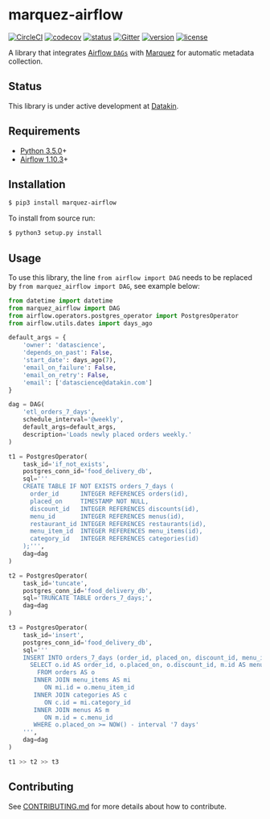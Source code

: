 # marquez-airflow

[![CircleCI](https://circleci.com/gh/MarquezProject/marquez-airflow/tree/master.svg?style=shield)](https://circleci.com/gh/MarquezProject/marquez-airflow/tree/master)
[![codecov](https://codecov.io/gh/MarquezProject/marquez-airflow/branch/master/graph/badge.svg)](https://codecov.io/gh/MarquezProject/marquez-airflow/branch/master)
[![status](https://img.shields.io/badge/status-WIP-yellow.svg)](#status)
[![Gitter](https://badges.gitter.im/Join%20Chat.svg)](https://gitter.im/marquez-project/community)
[![version](https://img.shields.io/pypi/v/marquez-airflow.svg)](https://pypi.python.org/pypi/marquez-airflow)
[![license](https://img.shields.io/badge/license-Apache_2.0-blue.svg)](https://raw.githubusercontent.com/MarquezProject/marquez-airflow/master/LICENSE)

A library that integrates [Airflow `DAGs`]() with [Marquez](https://github.com/MarquezProject/marquez) for automatic metadata collection.

## Status

This library is under active development at [Datakin](https://twitter.com/DatakinHQ). 

## Requirements

 - [Python 3.5.0](https://www.python.org/downloads)+
 - [Airflow 1.10.3](https://pypi.org/project/apache-airflow)+

## Installation

```bash
$ pip3 install marquez-airflow
```

To install from source run:

```bash
$ python3 setup.py install
```
 
 ## Usage
 
To use this library, the line `from airflow import DAG` needs to be replaced by `from marquez_airflow import DAG`, see example below:
 
```python
from datetime import datetime
from marquez_airflow import DAG
from airflow.operators.postgres_operator import PostgresOperator
from airflow.utils.dates import days_ago

default_args = {
    'owner': 'datascience',
    'depends_on_past': False,
    'start_date': days_ago(7),
    'email_on_failure': False,
    'email_on_retry': False,
    'email': ['datascience@datakin.com']
}

dag = DAG(
    'etl_orders_7_days',
    schedule_interval='@weekly',
    default_args=default_args,
    description='Loads newly placed orders weekly.'
)

t1 = PostgresOperator(
    task_id='if_not_exists',
    postgres_conn_id='food_delivery_db',
    sql='''
    CREATE TABLE IF NOT EXISTS orders_7_days (
      order_id      INTEGER REFERENCES orders(id),
      placed_on     TIMESTAMP NOT NULL,
      discount_id   INTEGER REFERENCES discounts(id),
      menu_id       INTEGER REFERENCES menus(id),
      restaurant_id INTEGER REFERENCES restaurants(id),
      menu_item_id  INTEGER REFERENCES menu_items(id),
      category_id   INTEGER REFERENCES categories(id)
    );''',
    dag=dag
)

t2 = PostgresOperator(
    task_id='tuncate',
    postgres_conn_id='food_delivery_db',
    sql='TRUNCATE TABLE orders_7_days;',
    dag=dag
)

t3 = PostgresOperator(
    task_id='insert',
    postgres_conn_id='food_delivery_db',
    sql='''
    INSERT INTO orders_7_days (order_id, placed_on, discount_id, menu_id, restaurant_id, menu_item_id, category_id)
      SELECT o.id AS order_id, o.placed_on, o.discount_id, m.id AS menu_id, m.restaurant_id, mi.id AS menu_item_id, c.id AS category_id
        FROM orders AS o
       INNER JOIN menu_items AS mi
          ON mi.id = o.menu_item_id
       INNER JOIN categories AS c
          ON c.id = mi.category_id
       INNER JOIN menus AS m
          ON m.id = c.menu_id
       WHERE o.placed_on >= NOW() - interval '7 days'
    ''',
    dag=dag
)

t1 >> t2 >> t3
```

## Contributing

See [CONTRIBUTING.md](https://github.com/MarquezProject/marquez-airflow/blob/master/CONTRIBUTING.md) for more details about how to contribute.
